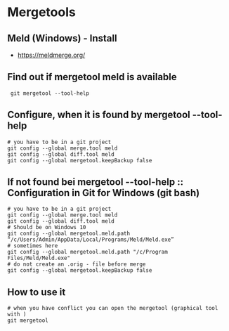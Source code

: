 # Mergetools 

## Meld (Windows) - Install  

  *  https://meldmerge.org/

## Find out if mergetool meld is available 

```
 git mergetool --tool-help
```

## Configure, when it is found by mergetool --tool-help 

```
# you have to be in a git project 
git config --global merge.tool meld
git config --global diff.tool meld
git config --global mergetool.keepBackup false
```

## If not found bei mergetool --tool-help :: Configuration in Git for Windows (git bash) 

```
# you have to be in a git project 
git config --global merge.tool meld
git config --global diff.tool meld
# Should be on Windows 10 
git config --global mergetool.meld.path “/c/Users/Admin/AppData/Local/Programs/Meld/Meld.exe”
# sometimes here 
git config --global mergetool.meld.path "/c/Program Files/Meld/Meld.exe"
# do not create an .orig - file before merge 
git config --global mergetool.keepBackup false
```  

## How to use it 

```
# when you have conflict you can open the mergetool (graphical tool with )
git mergetool
```
